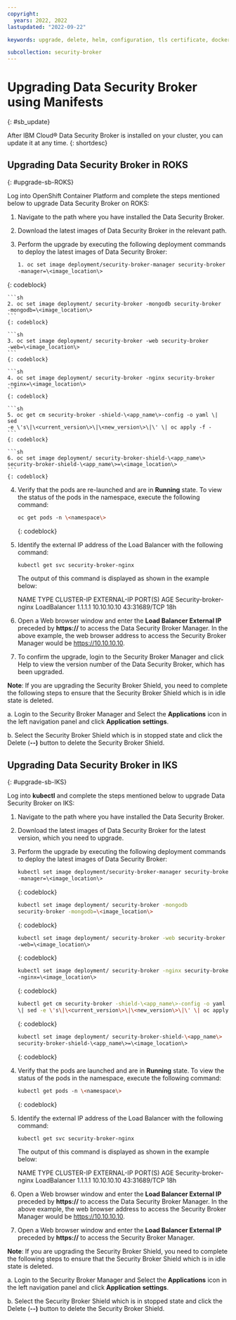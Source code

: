 ```yaml
---
copyright:
  years: 2022, 2022
lastupdated: "2022-09-22"

keywords: upgrade, delete, helm, configuration, tls certificate, docker config secret, environment variable, regions, cluster, container, app security, memory encryption, data in use

subcollection: security-broker
---
```


# Upgrading Data Security Broker using Manifests
{: #sb_update}

After IBM Cloud® Data Security Broker is installed on your cluster, you
can update it at any time.
{: shortdesc}

## Upgrading Data Security Broker in ROKS
{: #upgrade-sb-ROKS}

Log into OpenShift Container Platform and complete the steps mentioned
below to upgrade Data Security Broker on ROKS:

1.  Navigate to the path where you have installed the Data Security
    Broker.

2.  Download the latest images of Data Security Broker in the relevant path.

3.  Perform the upgrade by executing the following deployment commands
    to deploy the latest images of Data Security Broker:

    ```sh
    1. oc set image deployment/security-broker-manager security-broker
    -manager=\<image_location\>
    ```
   {: codeblock}

    ```sh
    2. oc set image deployment/ security-broker -mongodb security-broker
    -mongodb=\<image_location\>
    ```
    {: codeblock}

    ```sh
    3. oc set image deployment/ security-broker -web security-broker
    -web=\<image_location\>
    ```
    {: codeblock}

    ```sh
    4. oc set image deployment/ security-broker -nginx security-broker
    -nginx=\<image_location\>
    ```
    {: codeblock}

    ```sh
    5. oc get cm security-broker -shield-\<app_name\>-config -o yaml \| sed
    -e \'s\|\<current_version\>\|\<new_version\>\|\' \| oc apply -f -
    ```
    {: codeblock}

    ```sh
    6. oc set image deployment/ security-broker-shield-\<app_name\>
    security-broker-shield-\<app_name\>=\<image_location\>
    ```
    {: codeblock}

4.  Verify that the pods are re-launched and are in **Running** state. To
    view the status of the pods in the namespace, execute the following
    command:

    ```sh
    oc get pods -n \<namespace\>
    ```
    {: codeblock}
    
5.  Identify the external IP address of the Load Balancer with the following command:

    ```sh
    kubectl get svc security-broker-nginx
    ```
    The output of this command is displayed as shown in the example below:

    NAME           TYPE                   CLUSTER-IP       EXTERNAL-IP       PORT(S)             AGE
    Security-broker-nginx   LoadBalancer   1.1.1.1       10.10.10.10        43:31689/TCP           18h

6.  Open a Web browser window and enter the **Load Balancer External
    IP** preceded by **https://** to access the Data Security Broker Manager.
    In the above example, the web browser address to access the Security Broker Manager would be https://10.10.10.10.

7.  To confirm the upgrade, login to the Security Broker Manager and
    click Help to view the version number of the Data Security Broker,
    which has been upgraded.

**Note**: If you are upgrading the Security Broker Shield, you need to
complete the following steps to ensure that the Security Broker Shield
which is in idle state is deleted.

a.  Login to the Security Broker Manager and Select the **Applications**
    icon in the left navigation panel and click **Application**
    **settings**.

b.  Select the Security Broker Shield which is in stopped state and
    click the Delete (**--)** button to delete the Security Broker
    Shield.

## Upgrading Data Security Broker in IKS
{: #upgrade-sb-IKS}

Log into **kubectl** and complete the steps mentioned below to upgrade
Data Security Broker on IKS:

1.  Navigate to the path where you have installed the Data Security
    Broker.

2.  Download the latest images of Data Security Broker for the latest
    version, which you need to upgrade.

3.  Perform the upgrade by executing the following deployment commands
    to deploy the latest images of Data Security Broker:

    ```sh
    kubectl set image deployment/security-broker-manager security-broker
    -manager=\<image_location\>
    ```
    {: codeblock}

    ```sh
    kubectl set image deployment/ security-broker -mongodb
    security-broker -mongodb=\<image_location\>
    ```
    {: codeblock}

    ```sh
    kubectl set image deployment/ security-broker -web security-broker
    -web=\<image_location\>
    ```
    {: codeblock}

    ```sh
    kubectl set image deployment/ security-broker -nginx security-broker
    -nginx=\<image_location\>
    ```
    {: codeblock}

    ```sh
    kubectl get cm security-broker -shield-\<app_name\>-config -o yaml
    \| sed -e \'s\|\<current_version\>\|\<new_version\>\|\' \| oc apply -f
    ```
    {: codeblock}

    ```sh
    kubectl set image deployment/ security-broker-shield-\<app_name\>
    security-broker-shield-\<app_name\>=\<image_location\>
    ```
    {: codeblock}

4.  Verify that the pods are launched and are in **Running** state. To
    view the status of the pods in the namespace, execute the following
    command:

    ```sh
    kubectl get pods -n \<namespace\>
    ```
    {: codeblock}

5.  Identify the external IP address of the Load Balancer with the following command:

    ```sh
    kubectl get svc security-broker-nginx
    ```
    The output of this command is displayed as shown in the example below:

    NAME           TYPE                   CLUSTER-IP       EXTERNAL-IP       PORT(S)             AGE
    Security-broker-nginx   LoadBalancer   1.1.1.1       10.10.10.10        43:31689/TCP           18h

6.  Open a Web browser window and enter the **Load Balancer External
    IP** preceded by **https://** to access the Data Security Broker Manager.
    In the above example, the web browser address to access the Security Broker Manager would be https://10.10.10.10.

7.  Open a Web browser window and enter the **Load Balancer External
    IP** preceded by **https://** to access the Security Broker Manager.

**Note**: If you are upgrading the Security Broker Shield, you need to
complete the following steps to ensure that the Security Broker Shield
which is in idle state is deleted.

a.  Login to the Security Broker Manager and Select the **Applications**
    icon in the left navigation panel and click **Application**
    **settings**.

b.  Select the Security Broker Shield which is in stopped state and
    click the Delete (**--)** button to delete the Security Broker
    Shield.

